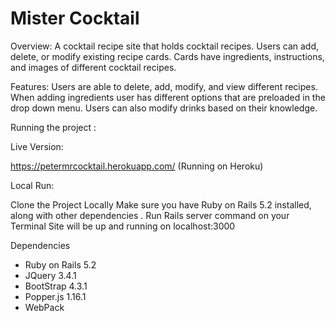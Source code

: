 # Mister Cocktail

Overview:
A cocktail recipe site that holds cocktail recipes.  Users can add, delete, or modify existing recipe cards.  Cards have ingredients, instructions, and images of different cocktail recipes.

Features:
Users are able to delete, add, modify, and view different recipes.   When adding ingredients  user has different options that are preloaded in the drop down menu.  Users can also modify drinks based on their knowledge.

Running the project :

Live Version:

https://petermrcocktail.herokuapp.com/ (Running on Heroku)

Local Run:  

Clone the Project Locally
Make sure you have Ruby on Rails 5.2 installed, along with other dependencies .
Run Rails server command on your Terminal
Site will be up and running on localhost:3000


Dependencies
* Ruby on Rails 5.2
* JQuery 3.4.1
* BootStrap 4.3.1
* Popper.js 1.16.1
* WebPack

